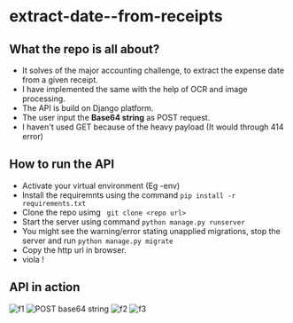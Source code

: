 # extract-date--from-receipts

## What the repo is all about?
* It solves of the major accounting challenge, to extract the expense date from a given receipt. 
* I have implemented the same with the help of OCR and image processing. 
* The API is build on Django platform.
* The user input the **Base64 string** as POST request.
* I haven't used GET because of the heavy payload (It would through 414 error)

## How to run the API
* Activate your virtual environment (Eg -env)
* Install the requiremnts using the command
```pip install -r requirements.txt```
* Clone the repo usimg 
``` git clone <repo url>```
* Start the server using command ```python manage.py runserver```
* You might see the warning/error stating unapplied migrations, stop the server and run ```python manage.py migrate```
* Copy the http url in browser.
* viola !

## API in action 
![f1](https://github.com/shubagr/extract-date--from-receipts/blob/master/f1.png "user inut")
![POST base64 string](https://github.com/shubagr/extract-date--from-receipts/blob/master/f2.png "POST base64 string")
![f2](https://github.com/shubagr/extract-date--from-receipts/blob/master/f3.png "Date result =null if not present")
![f3](https://github.com/shubagr/extract-date--from-receipts/blob/master/f4.png "If date present")






